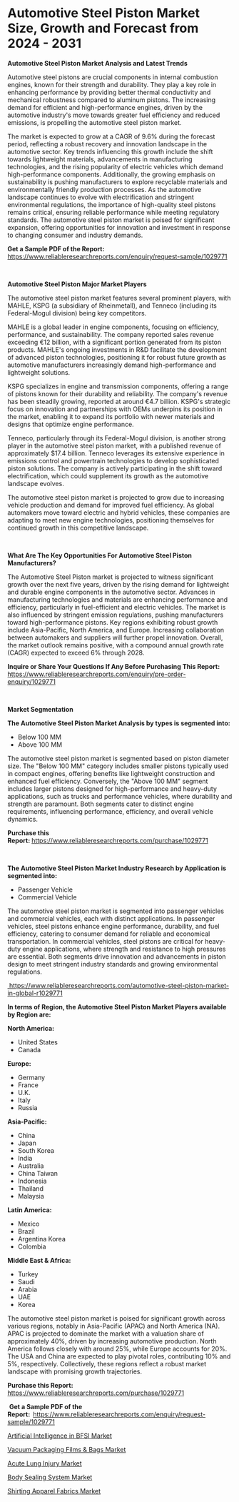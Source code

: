 <p><h1>Automotive Steel Piston Market Size, Growth and Forecast from 2024 - 2031</h1></p><p><strong>Automotive Steel Piston Market Analysis and Latest Trends</strong></p>
<p><p>Automotive steel pistons are crucial components in internal combustion engines, known for their strength and durability. They play a key role in enhancing performance by providing better thermal conductivity and mechanical robustness compared to aluminum pistons. The increasing demand for efficient and high-performance engines, driven by the automotive industry's move towards greater fuel efficiency and reduced emissions, is propelling the automotive steel piston market.</p><p>The market is expected to grow at a CAGR of 9.6% during the forecast period, reflecting a robust recovery and innovation landscape in the automotive sector. Key trends influencing this growth include the shift towards lightweight materials, advancements in manufacturing technologies, and the rising popularity of electric vehicles which demand high-performance components. Additionally, the growing emphasis on sustainability is pushing manufacturers to explore recyclable materials and environmentally friendly production processes. As the automotive landscape continues to evolve with electrification and stringent environmental regulations, the importance of high-quality steel pistons remains critical, ensuring reliable performance while meeting regulatory standards. The automotive steel piston market is poised for significant expansion, offering opportunities for innovation and investment in response to changing consumer and industry demands.</p></p>
<p><strong>Get a Sample PDF of the Report:&nbsp;</strong> <a href="https://www.reliableresearchreports.com/enquiry/request-sample/1029771">https://www.reliableresearchreports.com/enquiry/request-sample/1029771</a></p>
<p>&nbsp;</p>
<p><strong>Automotive Steel Piston Major Market Players</strong></p>
<p><p>The automotive steel piston market features several prominent players, with MAHLE, KSPG (a subsidiary of Rheinmetall), and Tenneco (including its Federal-Mogul division) being key competitors. </p><p>MAHLE is a global leader in engine components, focusing on efficiency, performance, and sustainability. The company reported sales revenue exceeding €12 billion, with a significant portion generated from its piston products. MAHLE's ongoing investments in R&D facilitate the development of advanced piston technologies, positioning it for robust future growth as automotive manufacturers increasingly demand high-performance and lightweight solutions.</p><p>KSPG specializes in engine and transmission components, offering a range of pistons known for their durability and reliability. The company's revenue has been steadily growing, reported at around €4.7 billion. KSPG's strategic focus on innovation and partnerships with OEMs underpins its position in the market, enabling it to expand its portfolio with newer materials and designs that optimize engine performance.</p><p>Tenneco, particularly through its Federal-Mogul division, is another strong player in the automotive steel piston market, with a published revenue of approximately $17.4 billion. Tenneco leverages its extensive experience in emissions control and powertrain technologies to develop sophisticated piston solutions. The company is actively participating in the shift toward electrification, which could supplement its growth as the automotive landscape evolves.</p><p>The automotive steel piston market is projected to grow due to increasing vehicle production and demand for improved fuel efficiency. As global automakers move toward electric and hybrid vehicles, these companies are adapting to meet new engine technologies, positioning themselves for continued growth in this competitive landscape.</p></p>
<p>&nbsp;</p>
<p><strong>What Are The Key Opportunities For Automotive Steel Piston Manufacturers?</strong></p>
<p><p>The Automotive Steel Piston market is projected to witness significant growth over the next five years, driven by the rising demand for lightweight and durable engine components in the automotive sector. Advances in manufacturing technologies and materials are enhancing performance and efficiency, particularly in fuel-efficient and electric vehicles. The market is also influenced by stringent emission regulations, pushing manufacturers toward high-performance pistons. Key regions exhibiting robust growth include Asia-Pacific, North America, and Europe. Increasing collaboration between automakers and suppliers will further propel innovation. Overall, the market outlook remains positive, with a compound annual growth rate (CAGR) expected to exceed 6% through 2028.</p></p>
<p><strong>Inquire or Share Your Questions If Any Before Purchasing This Report:</strong> <a href="https://www.reliableresearchreports.com/enquiry/pre-order-enquiry/1029771">https://www.reliableresearchreports.com/enquiry/pre-order-enquiry/1029771</a></p>
<p>&nbsp;</p>
<p><strong>Market Segmentation</strong></p>
<p><strong>The Automotive Steel Piston Market Analysis by types is segmented into:</strong></p>
<p><ul><li>Below 100 MM</li><li>Above 100 MM</li></ul></p>
<p><p>The automotive steel piston market is segmented based on piston diameter size. The "Below 100 MM" category includes smaller pistons typically used in compact engines, offering benefits like lightweight construction and enhanced fuel efficiency. Conversely, the "Above 100 MM" segment includes larger pistons designed for high-performance and heavy-duty applications, such as trucks and performance vehicles, where durability and strength are paramount. Both segments cater to distinct engine requirements, influencing performance, efficiency, and overall vehicle dynamics.</p></p>
<p><strong>Purchase this Report:&nbsp;</strong><a href="https://www.reliableresearchreports.com/purchase/1029771">https://www.reliableresearchreports.com/purchase/1029771</a></p>
<p>&nbsp;</p>
<p><strong>The Automotive Steel Piston Market Industry Research by Application is segmented into:</strong></p>
<p><ul><li>Passenger Vehicle</li><li>Commercial Vehicle</li></ul></p>
<p><p>The automotive steel piston market is segmented into passenger vehicles and commercial vehicles, each with distinct applications. In passenger vehicles, steel pistons enhance engine performance, durability, and fuel efficiency, catering to consumer demand for reliable and economical transportation. In commercial vehicles, steel pistons are critical for heavy-duty engine applications, where strength and resistance to high pressures are essential. Both segments drive innovation and advancements in piston design to meet stringent industry standards and growing environmental regulations.</p></p>
<p><a href="https://www.reliableresearchreports.com/automotive-steel-piston-market-in-global-r1029771">&nbsp;https://www.reliableresearchreports.com/automotive-steel-piston-market-in-global-r1029771</a></p>
<p><strong>In terms of Region, the Automotive Steel Piston Market Players available by Region are:</strong></p>
<p>
    <p> <strong> North America: </strong>
        <ul>
            <li>United States</li>
            <li>Canada</li>
        </ul>
        </p> 
    <p> <strong> Europe: </strong>
        <ul>
            <li>Germany</li>
            <li>France</li>
            <li>U.K.</li>
            <li>Italy</li>
            <li>Russia</li>
        </ul>
        </p> 
    <p> <strong> Asia-Pacific: </strong>
        <ul>
            <li>China</li>
            <li>Japan</li>
            <li>South Korea</li>
            <li>India</li>
            <li>Australia</li>
            <li>China Taiwan</li>
            <li>Indonesia</li>
            <li>Thailand</li>
            <li>Malaysia</li>
        </ul>
        </p> 
    <p> <strong> Latin America: </strong>
        <ul>
            <li>Mexico</li>
            <li>Brazil</li>
            <li>Argentina Korea</li>
            <li>Colombia</li>
        </ul>
        </p> 
    <p> <strong> Middle East & Africa: </strong>
        <ul>
            <li>Turkey</li>
            <li>Saudi</li>
            <li>Arabia</li>
            <li>UAE</li>
            <li>Korea</li>
        </ul>
    </p>
    </p>
<p><p>The automotive steel piston market is poised for significant growth across various regions, notably in Asia-Pacific (APAC) and North America (NA). APAC is projected to dominate the market with a valuation share of approximately 40%, driven by increasing automotive production. North America follows closely with around 25%, while Europe accounts for 20%. The USA and China are expected to play pivotal roles, contributing 10% and 5%, respectively. Collectively, these regions reflect a robust market landscape with promising growth trajectories.</p></p>
<p><strong>Purchase this Report: </strong><a href="https://www.reliableresearchreports.com/purchase/1029771">https://www.reliableresearchreports.com/purchase/1029771</a></p>
<p>&nbsp;<strong>Get a Sample PDF of the Report:&nbsp;&nbsp;</strong><a href="https://www.reliableresearchreports.com/enquiry/request-sample/1029771">https://www.reliableresearchreports.com/enquiry/request-sample/1029771</a></p>
<p><strong></strong></p>
<p><p><a href="https://www.linkedin.com/pulse/strategic-market-insights-navigating-global-artificial-intelligence-aarhc?trackingId=PodrVsfiQ6euja7YXFie5A%3D%3D">Artificial Intelligence in BFSI Market</a></p><p><a href="https://issuu.com/reportprime-2/docs/vacuum-packaging-films-bags-market-_74729af3c72a0f">Vacuum Packaging Films & Bags Market</a></p><p><a href="https://www.linkedin.com/pulse/acute-lung-injury-industry-analysis-report-its-market-size-growing-nzzlc?trackingId=CUUpuQ5xSR2bUOnCWY%2Fdvw%3D%3D">Acute Lung Injury Market</a></p><p><a href="https://github.com/WillieWoodard/Market-Research-Report-List-6/blob/main/body-sealing-system-market.md">Body Sealing System Market</a></p><p><a href="https://github.com/marloy8/Market-Research-Report-List-6/blob/main/shirting-apparel-fabrics-market.md">Shirting Apparel Fabrics Market</a></p></p>